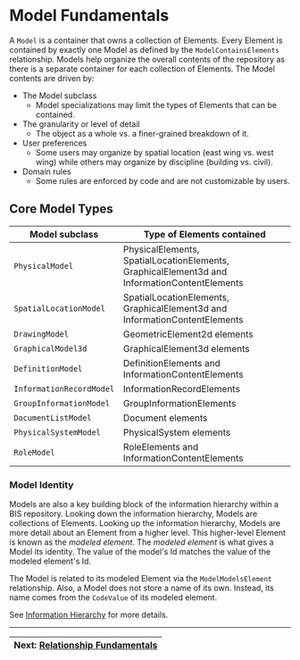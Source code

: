 # Model Fundamentals

A `Model` is a container that owns a collection of Elements. Every Element is contained by exactly one Model as defined by the `ModelContainsElements` relationship. Models help organize the overall contents of the repository as there is a separate container for each collection of Elements.
The Model contents are driven by:

- The Model subclass
  - Model specializations may limit the types of Elements that can be contained.
- The granularity or level of detail
  - The object as a whole vs. a finer-grained breakdown of it.
- User preferences
  - Some users may organize by spatial location (east wing vs. west wing) while others may organize by discipline (building vs. civil).
- Domain rules
  - Some rules are enforced by code and are not customizable by users.

## Core Model Types

| Model subclass            | Type of Elements contained        |
|---------------------------|-----------------------------------------------|
| `PhysicalModel`           | PhysicalElements, SpatialLocationElements, GraphicalElement3d and InformationContentElements |
| `SpatialLocationModel`    | SpatialLocationElements, GraphicalElement3d and InformationContentElements |
| `DrawingModel`            | GeometricElement2d elements                       |
| `GraphicalModel3d`        | GraphicalElement3d elements                       |
| `DefinitionModel`         | DefinitionElements and InformationContentElements |
| `InformationRecordModel`  | InformationRecordElements                         |
| `GroupInformationModel`   | GroupInformationElements                          |
| `DocumentListModel`       | Document elements                                 |
| `PhysicalSystemModel`     | PhysicalSystem elements                           |
| `RoleModel`               | RoleElements and InformationContentElements       |

### Model Identity

Models are also a key building block of the information hierarchy within a BIS repository. Looking down the information hierarchy, Models are collections of Elements. Looking up the information hierarchy, Models are more detail about an Element from a higher level. This higher-level Element is known as the *modeled element*. The *modeled element* is what gives a
Model its identity. The value of the model's Id matches the value of the modeled element's Id.

The Model is related to its modeled Element via the `ModelModelsElement` relationship. Also, a Model does not store a name of its own. Instead, its name comes from the `CodeValue` of its modeled element.

See [Information Hierarchy](../data-organization/information-hierarchy.md) for more details.

<!-- WIP
## Rules

TODO - Each Model represents a single *perspective* on a portion of reality.

TODO - Replace diagrams with better ones?
![Core Model Types](../media/core-model-types.png)
![Granularity](../media/granularity.png)
-->

---
| Next: [Relationship Fundamentals](./relationship-fundamentals.md)
|:---
